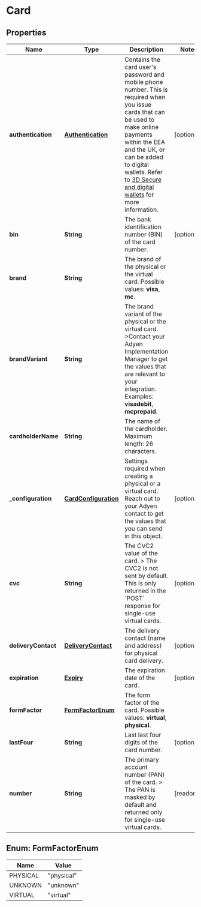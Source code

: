 

# Card


## Properties

| Name | Type | Description | Notes |
|------------ | ------------- | ------------- | -------------|
|**authentication** | [**Authentication**](Authentication.md) | Contains the card user&#39;s password and mobile phone number. This is required when you issue cards that can be used to make online payments within the EEA and the UK, or can be added to digital wallets. Refer to [3D Secure and digital wallets](https://docs.adyen.com/issuing/3d-secure-and-wallets) for more information. |  [optional] |
|**bin** | **String** | The bank identification number (BIN) of the card number. |  [optional] |
|**brand** | **String** | The brand of the physical or the virtual card. Possible values: **visa**, **mc**. |  |
|**brandVariant** | **String** | The brand variant of the physical or the virtual card. &gt;Contact your Adyen Implementation Manager to get the values that are relevant to your integration. Examples: **visadebit**, **mcprepaid**. |  |
|**cardholderName** | **String** | The name of the cardholder.  Maximum length: 26 characters. |  |
|**_configuration** | [**CardConfiguration**](CardConfiguration.md) | Settings required when creating a physical or a virtual card.   Reach out to your Adyen contact to get the values that you can send in this object. |  [optional] |
|**cvc** | **String** | The CVC2 value of the card. &gt; The CVC2 is not sent by default. This is only returned in the &#x60;POST&#x60; response for single-use virtual cards. |  [optional] |
|**deliveryContact** | [**DeliveryContact**](DeliveryContact.md) | The delivery contact (name and address) for physical card delivery. |  [optional] |
|**expiration** | [**Expiry**](Expiry.md) | The expiration date of the card. |  [optional] |
|**formFactor** | [**FormFactorEnum**](#FormFactorEnum) | The form factor of the card. Possible values: **virtual**, **physical**. |  |
|**lastFour** | **String** | Last last four digits of the card number. |  [optional] |
|**number** | **String** | The primary account number (PAN) of the card. &gt; The PAN is masked by default and returned only for single-use virtual cards. |  [readonly] |



## Enum: FormFactorEnum

| Name | Value |
|---- | -----|
| PHYSICAL | &quot;physical&quot; |
| UNKNOWN | &quot;unknown&quot; |
| VIRTUAL | &quot;virtual&quot; |



